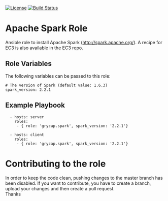 [![License](https://img.shields.io/badge/license-Apache%202-blue.svg)](https://www.apache.org/licenses/LICENSE-2.0)
[![Build Status](https://travis-ci.org/grycap/ansible-role-spark.svg?branch=master)](https://travis-ci.org/grycap/ansible-role-spark)

Apache Spark Role
==================

Ansible role to install Apache Spark (http://spark.apache.org/). A recipe for EC3 is also available in the EC3 repo.

Role Variables
--------------

The following variables can be passed to this role:

	# The version of Spark (default value: 1.6.3)
	spark_version: 2.2.1



Example Playbook
----------------
```
  - hosts: server
    roles:
     - { role: 'grycap.spark', spark_version: '2.2.1'}
```
```
  - hosts: client
    roles:
     - { role: 'grycap.spark', spark_version: '2.2.1'}
```

Contributing to the role
========================
In order to keep the code clean, pushing changes to the master branch has been disabled. If you want to contribute, you have to create a branch, upload your changes and then create a pull request.  
Thanks
